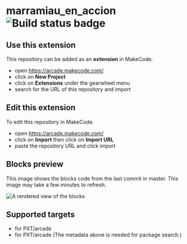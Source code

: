 # marramiau_en_accion ![Build status badge](https://github.com/linchumfim/marramiau_en_accion/workflows/MakeCode/badge.svg)



## Use this extension

This repository can be added as an **extension** in MakeCode.

* open https://arcade.makecode.com/
* click on **New Project**
* click on **Extensions** under the gearwheel menu
* search for the URL of this repository and import

## Edit this extension

To edit this repository in MakeCode.

* open https://arcade.makecode.com/
* click on **Import** then click on **Import URL**
* paste the repository URL and click import

## Blocks preview

This image shows the blocks code from the last commit in master.
This image may take a few minutes to refresh.

![A rendered view of the blocks](https://github.com/linchumfim/marramiau_en_accion/raw/master/.makecode/blocks.png)

## Supported targets

* for PXT/arcade
* for PXT/arcade
(The metadata above is needed for package search.)

